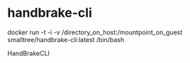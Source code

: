 # handbrake-cli
docker run -t -i -v /directory_on_host:/mountpoint_on_guest smalltree/handbrake-cli:latest /bin/bash

HandBrakeCLI
